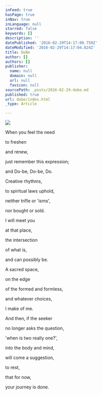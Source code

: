 ```yaml
---
inFeed: true
hasPage: true
inNav: true
inLanguage: null
starred: false
keywords: []
description: ''
datePublished: '2016-02-29T14:17:08.759Z'
dateModified: '2016-02-29T14:17:04.824Z'
title: DoBe
author: []
authors: []
publisher:
  name: null
  domain: null
  url: null
  favicon: null
sourcePath: _posts/2016-02-29-dobe.md
published: true
url: dobe/index.html
_type: Article

---
```

![](https://the-grid-user-content.s3-us-west-2.amazonaws.com/4867a566-914d-4785-a17f-51e42087ebe4.jpg)

When you feel the need

to freshen

and renew,

just remember this expression;

and Do-be, Do-be, Do.

Creative rhythms, 

to spiritual laws uphold,

neither trifle or 'isms',

nor bought or sold.

I will meet you

at that place,

the intersection

of what is,

and can possibly be.

A sacred space, 

on the edge

of the formed and formless,

and whatever choices,

I make of me.

And then, if the seeker

no longer asks the question,

'when is two really one?',

into the body and mind,

will come a suggestion,

to rest,

that for now,

your journey is done.